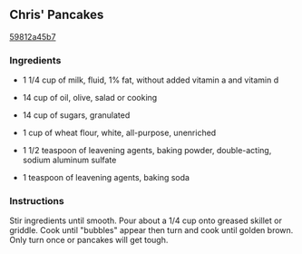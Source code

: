 ## Chris' Pancakes

[59812a45b7](http://www.food.com/recipe/chris-pancakes-199713)

### Ingredients

 - 1 1/4 cup of milk, fluid, 1% fat, without added vitamin a and vitamin d

 - 14 cup of oil, olive, salad or cooking

 - 14 cup of sugars, granulated

 - 1 cup of wheat flour, white, all-purpose, unenriched

 - 1 1/2 teaspoon of leavening agents, baking powder, double-acting, sodium aluminum sulfate

 - 1 teaspoon of leavening agents, baking soda

### Instructions

Stir ingredients until smooth. Pour about a 1/4 cup onto greased skillet or griddle. Cook until "bubbles" appear then turn and cook until golden brown. Only turn once or pancakes will get tough.